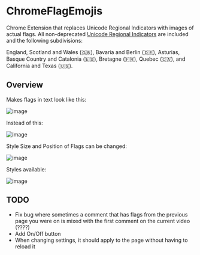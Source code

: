 # ChromeFlagEmojis

Chrome Extension that replaces Unicode Regional Indicators with images of actual flags. All non-deprecated [Unicode Regional Indicators](https://en.wikipedia.org/wiki/Regional_indicator_symbol?) are included and the following subdivisions:

England, Scotland and Wales (🇬🇧), Bavaria and Berlin (🇩🇪), Asturias, Basque Country and Catalonia (🇪🇸), Bretagne (🇫🇷), Quebec (🇨🇦), and California and Texas (🇺🇸).

## Overview

Makes flags in text look like this:

![image](https://github.com/Brxnni/ChromeFlagEmojis/assets/72916383/5faa91de-edc3-4a45-a6dd-a0cb45376f24)

Instead of this:

![image](https://github.com/Brxnni/ChromeFlagEmojis/assets/72916383/750ec6fa-377c-4922-b38a-ca71ee6a7b28)

Style Size and Position of Flags can be changed:

![image](https://github.com/Brxnni/ChromeFlagEmojis/assets/72916383/2966c73f-ba85-424c-be32-8ff6be9fd32d)

Styles available:

![image](https://github.com/Brxnni/ChromeFlagEmojis/assets/72916383/0427332d-ab73-4d99-9ec1-c135018f135f)

## TODO

* Fix bug where sometimes a comment that has flags from the previous page you were on is mixed with the first comment on the current video (????)
* Add On/Off button
* When changing settings, it should apply to the page without having to reload it
